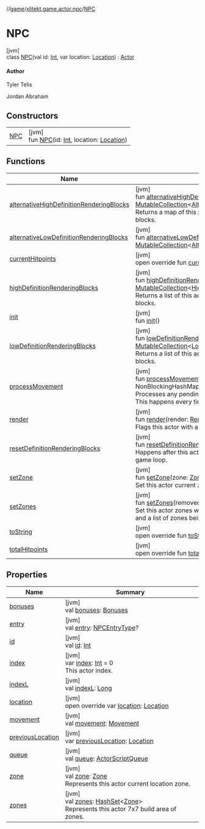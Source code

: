 //[game](../../../index.md)/[xlitekt.game.actor.npc](../index.md)/[NPC](index.md)

# NPC

[jvm]\
class [NPC](index.md)(val id: [Int](https://kotlinlang.org/api/latest/jvm/stdlib/kotlin/-int/index.html), var location: [Location](../../xlitekt.game.world.map/-location/index.md)) : [Actor](../../xlitekt.game.actor/-actor/index.md)

#### Author

Tyler Telis

Jordan Abraham

## Constructors

| | |
|---|---|
| [NPC](-n-p-c.md) | [jvm]<br>fun [NPC](-n-p-c.md)(id: [Int](https://kotlinlang.org/api/latest/jvm/stdlib/kotlin/-int/index.html), location: [Location](../../xlitekt.game.world.map/-location/index.md)) |

## Functions

| Name | Summary |
|---|---|
| [alternativeHighDefinitionRenderingBlocks](../../xlitekt.game.actor/-actor/alternative-high-definition-rendering-blocks.md) | [jvm]<br>fun [alternativeHighDefinitionRenderingBlocks](../../xlitekt.game.actor/-actor/alternative-high-definition-rendering-blocks.md)(): [MutableCollection](https://kotlinlang.org/api/latest/jvm/stdlib/kotlin.collections/-mutable-collection/index.html)&lt;[AlternativeDefinitionRenderingBlock](../../xlitekt.game.actor.render.block/-alternative-definition-rendering-block/index.md)&gt;<br>Returns a map of this players alternative rendering blocks. |
| [alternativeLowDefinitionRenderingBlocks](../../xlitekt.game.actor/-actor/alternative-low-definition-rendering-blocks.md) | [jvm]<br>fun [alternativeLowDefinitionRenderingBlocks](../../xlitekt.game.actor/-actor/alternative-low-definition-rendering-blocks.md)(): [MutableCollection](https://kotlinlang.org/api/latest/jvm/stdlib/kotlin.collections/-mutable-collection/index.html)&lt;[AlternativeDefinitionRenderingBlock](../../xlitekt.game.actor.render.block/-alternative-definition-rendering-block/index.md)&gt; |
| [currentHitpoints](current-hitpoints.md) | [jvm]<br>open override fun [currentHitpoints](current-hitpoints.md)(): [Int](https://kotlinlang.org/api/latest/jvm/stdlib/kotlin/-int/index.html) |
| [highDefinitionRenderingBlocks](../../xlitekt.game.actor/-actor/high-definition-rendering-blocks.md) | [jvm]<br>fun [highDefinitionRenderingBlocks](../../xlitekt.game.actor/-actor/high-definition-rendering-blocks.md)(): [MutableCollection](https://kotlinlang.org/api/latest/jvm/stdlib/kotlin.collections/-mutable-collection/index.html)&lt;[HighDefinitionRenderingBlock](../../xlitekt.game.actor.render.block/-high-definition-rendering-block/index.md)&gt;<br>Returns a list of this actors high definition rendering blocks. |
| [init](init.md) | [jvm]<br>fun [init](init.md)() |
| [lowDefinitionRenderingBlocks](../../xlitekt.game.actor/-actor/low-definition-rendering-blocks.md) | [jvm]<br>fun [lowDefinitionRenderingBlocks](../../xlitekt.game.actor/-actor/low-definition-rendering-blocks.md)(): [MutableCollection](https://kotlinlang.org/api/latest/jvm/stdlib/kotlin.collections/-mutable-collection/index.html)&lt;[LowDefinitionRenderingBlock](../../xlitekt.game.actor.render.block/-low-definition-rendering-block/index.md)&gt;<br>Returns a list of this actors low definition rendering blocks. |
| [processMovement](../../xlitekt.game.actor/-actor/process-movement.md) | [jvm]<br>fun [processMovement](../../xlitekt.game.actor/-actor/process-movement.md)(players: NonBlockingHashMapLong&lt;[Player](../../xlitekt.game.actor.player/-player/index.md)&gt;): [MovementStep](../../xlitekt.game.actor.movement/-movement-step/index.md)?<br>Processes any pending movement this actor may have. This happens every tick. |
| [render](../../xlitekt.game.actor/-actor/render.md) | [jvm]<br>fun [render](../../xlitekt.game.actor/-actor/render.md)(render: [Render](../../xlitekt.game.actor.render/-render/index.md))<br>Flags this actor with a new pending rendering block. |
| [resetDefinitionRenderingBlocks](../../xlitekt.game.actor/-actor/reset-definition-rendering-blocks.md) | [jvm]<br>fun [resetDefinitionRenderingBlocks](../../xlitekt.game.actor/-actor/reset-definition-rendering-blocks.md)()<br>Happens after this actor has finished processing by the game loop. |
| [setZone](../../xlitekt.game.actor/-actor/set-zone.md) | [jvm]<br>fun [setZone](../../xlitekt.game.actor/-actor/set-zone.md)(zone: [Zone](../../xlitekt.game.world.map.zone/-zone/index.md))<br>Set this actor current zone. |
| [setZones](../../xlitekt.game.actor/-actor/set-zones.md) | [jvm]<br>fun [setZones](../../xlitekt.game.actor/-actor/set-zones.md)(removed: [Set](https://kotlinlang.org/api/latest/jvm/stdlib/kotlin.collections/-set/index.html)&lt;[Zone](../../xlitekt.game.world.map.zone/-zone/index.md)&gt;, added: [Set](https://kotlinlang.org/api/latest/jvm/stdlib/kotlin.collections/-set/index.html)&lt;[Zone](../../xlitekt.game.world.map.zone/-zone/index.md)&gt;)<br>Set this actor zones with a list of zones being removed and a list of zones being added. |
| [toString](to-string.md) | [jvm]<br>open override fun [toString](to-string.md)(): [String](https://kotlinlang.org/api/latest/jvm/stdlib/kotlin/-string/index.html) |
| [totalHitpoints](total-hitpoints.md) | [jvm]<br>open override fun [totalHitpoints](total-hitpoints.md)(): [Int](https://kotlinlang.org/api/latest/jvm/stdlib/kotlin/-int/index.html) |

## Properties

| Name | Summary |
|---|---|
| [bonuses](../../xlitekt.game.actor/-actor/bonuses.md) | [jvm]<br>val [bonuses](../../xlitekt.game.actor/-actor/bonuses.md): [Bonuses](../../xlitekt.game.actor.bonus/-bonuses/index.md) |
| [entry](entry.md) | [jvm]<br>val [entry](entry.md): [NPCEntryType](../../../../cache/cache/xlitekt.cache.provider.config.npc/-n-p-c-entry-type/index.md)? |
| [id](id.md) | [jvm]<br>val [id](id.md): [Int](https://kotlinlang.org/api/latest/jvm/stdlib/kotlin/-int/index.html) |
| [index](../../xlitekt.game.actor/-actor/--index--.md) | [jvm]<br>var [index](../../xlitekt.game.actor/-actor/--index--.md): [Int](https://kotlinlang.org/api/latest/jvm/stdlib/kotlin/-int/index.html) = 0<br>This actor index. |
| [indexL](../../xlitekt.game.actor/-actor/index-l.md) | [jvm]<br>val [indexL](../../xlitekt.game.actor/-actor/index-l.md): [Long](https://kotlinlang.org/api/latest/jvm/stdlib/kotlin/-long/index.html) |
| [location](location.md) | [jvm]<br>open override var [location](location.md): [Location](../../xlitekt.game.world.map/-location/index.md) |
| [movement](../../xlitekt.game.actor/-actor/movement.md) | [jvm]<br>val [movement](../../xlitekt.game.actor/-actor/movement.md): [Movement](../../xlitekt.game.actor.movement/-movement/index.md) |
| [previousLocation](../../xlitekt.game.actor/-actor/previous-location.md) | [jvm]<br>var [previousLocation](../../xlitekt.game.actor/-actor/previous-location.md): [Location](../../xlitekt.game.world.map/-location/index.md) |
| [queue](../../xlitekt.game.actor/-actor/queue.md) | [jvm]<br>val [queue](../../xlitekt.game.actor/-actor/queue.md): [ActorScriptQueue](../../xlitekt.game.queue/-actor-script-queue/index.md) |
| [zone](../../xlitekt.game.actor/-actor/zone.md) | [jvm]<br>val [zone](../../xlitekt.game.actor/-actor/zone.md): [Zone](../../xlitekt.game.world.map.zone/-zone/index.md)<br>Represents this actor current location zone. |
| [zones](../../xlitekt.game.actor/-actor/zones.md) | [jvm]<br>val [zones](../../xlitekt.game.actor/-actor/zones.md): [HashSet](https://docs.oracle.com/javase/8/docs/api/java/util/HashSet.html)&lt;[Zone](../../xlitekt.game.world.map.zone/-zone/index.md)&gt;<br>Represents this actor 7x7 build area of zones. |
